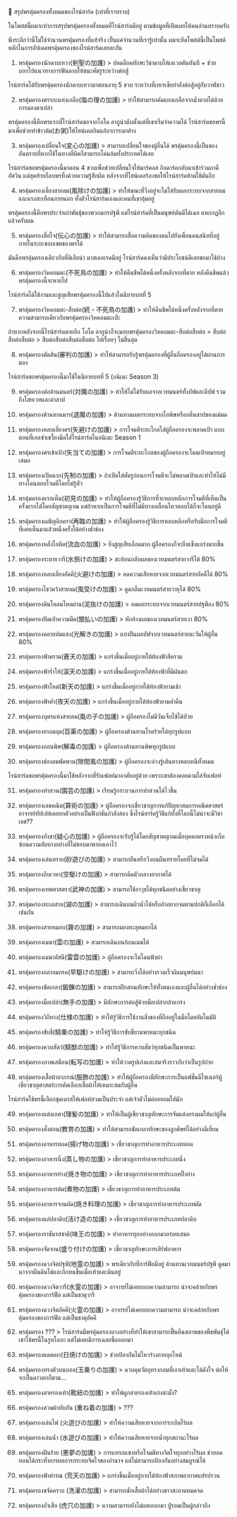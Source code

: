 📌 สรุปพรคุ้มครองทั้งหมดของไรน์ฮาร์ด (เท่าที่เราทราบ)

ในโพสต์นี้ผมจะทำการสรุปพรคุ้มครองทั้งหมดที่ไรน์ฮาร์ดมีอยู่ ตามข้อมูลที่เปิดเผยให้คนอ่านทราบครับ

พึงระลึกว่านี่ไม่ใช่จำนวนพรคุ้มครองที่แท้จริง เป็นแค่จำนวนที่เรารู้เท่านั้น ผมจะยึดโพสต์นี้เป็นโพสต์หลักในการอัปเดตพรคุ้มครองของไรน์ฮาร์ดเลยละกัน

1. พรคุ้มครองนักดาบเทวา(剣聖の加護) > ปลดล็อคทักษะวิชาดาบให้เลเวลตันทันที + ช่วยบอกใบ้แนวทางการฟันดาบให้ชนะศัตรูระหว่างต่อสู้

ไรน์ฮาร์ดได้รับพรคุ้มครองนักดาบเทวามาตอนอายุ 5 ขวบ ระหว่างที่เทเรเซียกำลังต่อสู้อยู่กับวาฬขาว

2. พรคุ้มครองตรรกะแห่งเกลือ(塩の理の加護) > ทำให้สามารถคัดแยกเกลือจากน้ำตาลได้ด้วยการมองตาเปล่า

พรคุ้มครองนี้คือพรแรกที่ไรน์ฮาร์ดขอจากโอโด ลากูน่านับตั้งแต่ที่เขาเริ่มจำความได้ ไรน์ฮาร์ดขอพรนี้มาเพื่อช่วยทำข้าวต้ม(お粥)ให้ไฮน์เคลกินแก้อาการเมาค้าง

3. พรคุ้มครองเปลี่ยนใจ(変心の加護) > สามารถเปลี่ยนใจของผู้อื่นได้ พรคุ้มครองนี้เป็นของอันตรายที่หากใช้ในทางที่ผิดก็สามารถโค่นล้มทั้งประเทศได้เลย

ไรน์ฮาร์ดขอพรคุ้มครองนี้มาตอน 4 ขวบเพื่อช่วยเปลี่ยนใจให้มาร์คอส กิลดาร์คกลับมาเข้าร่วมภาคีอัศวิน แต่สุดท้ายก็ลบพรทิ้งด้วยความรู้สึกผิด หลังจากที่ไฮน์เคลร้องขอให้ไรน์ฮาร์ดห้ามใช้มันอีก

4. พรคุ้มครองเลี่ยงสายลม(風除けの加護) > ทำให้ขณะที่วิ่งอยู่จะไม่ได้รับผลกระทบจากสายลมและแรงสะเทือนภายนอก ทั้งตัวไรน์ฮาร์ดเองและคนที่เขาอุ้มอยู่

พรคุ้มครองนี้คือพรประจำเผ่าพันธุ์ของพวกมกรปฐพี แต่ไรน์ฮาร์ดที่เป็นมนุษย์ดันมีได้เฉย แหกกฎอีกแล้วครับผม

5. พรคุ้มครองสื่อใจ(伝心の加護) > ทำให้สามารถสื่อความคิดของตนไปยังเพื่อนคนสนิทที่อยู่ภายในระยะขอบเขตของพรได้

มันคือพรคุ้มครองเดียวกับที่ลิเลียน่า มาสเคอเรดมีอยู่ ไรน์ฮาร์ดคงเห็นว่ามีประโยชน์ดีเลยขอมาใช้บ้าง

6. พรคุ้มครองวิหคอมตะ(不死鳥の加護) > ทำให้คืนชีพได้หนึ่งครั้งหลังจากที่ตาย หลังคืนชีพแล้วพรคุ้มครองนี้จะหายไป

ไรน์ฮาร์ดได้ใช้งานและสูญเสียพรคุ้มครองนี้ไปแล้วในนิยายบทที่ 5

7. พรคุ้มครองวิหคอมตะ-สืบต่อ(続・不死鳥の加護) > ทำให้คืนชีพได้หนึ่งครั้งหลังจากที่ตาย ความสามารถเดียวกับพรคุ้มครองวิหคอมตะเป๊ะ

ถ้าหากหลังจากนี้ไรน์ฮาร์ดตายอีก โอโด ลากูน่าก็จะมอบพรคุ้มครองวิหคอมตะ-สืบต่อสืบต่อ > สืบต่อสืบต่อสืบต่อ > สืบต่อสืบต่อสืบต่อสืบต่อ ไปเรื่อยๆ ไม่สิ้นสุด

8. พรคุ้มครองตัดสิน(審判の加護) > ทำให้สามารถรับรู้พรคุ้มครองที่ผู้อื่นถือครองอยู่ได้ผ่านการมอง

ไรน์ฮาร์ดขอพรคุ้มครองนี้มาใช้ในนิยายบทที่ 5 (อนิเมะ Season 3)

9. พรคุ้มครองต่อต้านมนตร์(対魔の加護) > ทำให้ไม่ได้รับผลจากเวทมนตร์ทั้งบัฟและดีบัฟ รวมถึงไสยเวทและคำสาป

10. พรคุ้มครองต้านทานมาร(退魔の加護) > ต้านทานผลกระทบจากไอพิษหรือกลิ่นสาปของแม่มด

11. พรคุ้มครองหลบเลี่ยงศร(矢避けの加護) > การโจมตีระยะไกลใส่ผู้ถือครองจะพลาดเป้า แบบตอนที่เอลซ่าเขวี้ยงมีดใส่ไรน์ฮาร์ดในอนิเมะ Season 1

12. พรคุ้มครองศรเข้าเป้า(矢当ての加護) > การโจมตีระยะไกลของผู้ถือครองจะโดนเป้าหมายอยู่เสมอ

13. พรคุ้มครองเปิดฉาก(先制の加護) > ถ้าเปิดใส่ศัตรูก่อนการโจมตีจะไม่พลาดเป้าและทำให้ไม่มีทางโดนลอบโจมตีโดยไม่รู้ตัว

14. พรคุ้มครองแรกเห็น(初見の加護) > ทำให้ผู้ถือครองรู้วิธีการที่จะหลบหลีกการโจมตีที่เห็นเป็นครั้งแรกได้โดยสัญชาตญาณ แต่ถ้าหากเป็นการโจมตีที่ไม่มีทางเคลื่อนไหวหลบได้ก็จะโดนอยู่ดี

15. พรคุ้มครองเผชิญอีกครา(再臨の加護) > ทำให้ผู้ถือครองรู้วิธีการหลบหลีกหรือรับมือการโจมตีที่เคยเห็นมาแล้วหนึ่งครั้งได้อย่างช่ำช่อง

16. พรคุ้มครองหลั่งโลหิต(流血の加護) > ยิ่งสูญเสียเลือดมาก ผู้ถือครองก็จะยิ่งแข็งแกร่งมากขึ้น

17. พรคุ้มครองระบายวารี(水捌けの加護) > สะท้อนกลับผลของเวทมนตร์สายวารีได้ 80%

18. พรคุ้มครองหลบเลี่ยงอัคคี(火避けの加護) > ลดความเสียหายจากเวทมนตร์สายอัคคีได้ 80%

19. พรคุ้มครองไขว่คว้าสายลม(風受けの加護) > ดูดกลืนเวทมนตร์สายวายุได้ 80%

20. พรคุ้มครองดินโคลนไหลผ่าน(泥抜けの加護) > ลดผลกระทบจากเวทมนตร์สายปฐพีลง 80%

21. พรคุ้มครองปัดเป่าความมืด(闇払いの加護) > หักล้างผลของเวทมนตร์สายเงา 80%

22. พรคุ้มครองคลายปมแสง(光解きの加護) > แบ่งปันผลบัฟจากเวทมนตร์สายตะวันให้ผู้อื่น 80%

23. พรคุ้มครองฟ้าคราม(蒼天の加護) > แกร่งขึ้นเมื่ออยู่ภายใต้ท้องฟ้าสีคราม

24. พรคุ้มครองฟ้าร่ำไห้(涙天の加護) > แกร่งขึ้นเมื่ออยู่ภายใต้ท้องฟ้าที่มีฝนตก

25. พรคุ้มครองฟ้าใหม่(新天の加護) > แกร่งขึ้นเมื่ออยู่ภายใต้ท้องฟ้ายามเช้า

26. พรคุ้มครองฟ้าค่ำ(夜天の加護) > แกร่งขึ้นเมื่ออยู่ภายใต้ท้องฟ้ายามค่ำคืน

27. พรคุ้มครองบุตรแห่งสายลม(風の子の加護) > ผู้ถือครองไม่มีวันเจ็บไข้ได้ป่วย

28. พรคุ้มครองยาอมฤต(百薬の加護) > ผู้ถือครองต้านทานโรคร้ายได้ทุกรูปแบบ

29. พรคุ้มครองถอนพิษ(解毒の加護) > ผู้ถือครองต้านทานพิษทุกรูปแบบ

30. พรคุ้มครองช่องลมพัดพาน(隙間風の加護) > ผู้ถือครองจะล่วงรู้เส้นทางหลบหนีทั้งหมด

ไรน์ฮาร์ดขอพรคุ้มครองนี้มาใช้หลังจากที่รับเฟลท์มาอาศัยอยู่ด้วย เพราะเขาต้องคอยตามไล่จับเฟลท์

31. พรคุ้มครองทำสวน(園芸の加護) > เรียนรู้กระบวนการทำสวนได้ไวขึ้น

32. พรคุ้มครองเลขคณิต(算術の加護) > ผู้ถือครองจะเชี่ยวชาญการแก้ปัญหาสมการคณิตศาสตร์ อาจารย์ทัปเปย์เคยยกตัวอย่างเป็นฟังก์ชันกำลังสอง ซึ่งไรน์ฮาร์ดรู้วิธีแก้ทั้งที่โลกนี้ไม่น่าจะมีวิชาเลข??

33. พรคุ้มครองกังขา(疑心の加護) > ผู้ถือครองจะรับรู้ได้โดยสัญชาตญาณเมื่อบุคคลตรงหน้าเก็บซ่อนความลับบางอย่างที่ไม่ชอบมาพากลเอาไว้

34. พรคุ้มครองเล่นทราย(砂遊びの加護) > สามารถยืนหรือวิ่งบนผืนทรายโดยที่ไม่จมได้

35. พรคุ้มครองถีบเวหา(空駆けの加護) > สามารถดีดตัวกลางอากาศได้

36. พรคุ้มครองเทพศาสตรา(武神の加護) > สามารถใช้อาวุธได้ทุกชนิดอย่างเชี่ยวชาญ

37. พรคุ้มครองทะเลสาบ(湖の加護) > สามารถเดินบนผิวน้ำได้หรือถ้าอยากจมตามปกติก็เลือกได้เช่นกัน

38. พรคุ้มครองสายหมอก(霧の加護) > สามารถมองทะลุหมอกได้

39. พรคุ้มครองเมฆา(雲の加護) > สามารถเดินบนก้อนเมฆได้

40. พรคุ้มครองเมฆาอัสนี(雷雲の加護) > ผู้ถือครองจะไม่โดนฟ้าผ่า

41. พรคุ้มครองถลาลมกรด(早駆けの加護) > สามารถวิ่งได้อย่างรวดเร็วผิดมนุษย์มนา

42. พรคุ้มครองขัดเกลา(鍛錬の加護) > สามารถฝึกสอนทักษะให้ทั้งตนเองและผู้อื่นได้อย่างช่ำช่อง

43. พรคุ้มครองมือเปล่า(無手の加護) > มีทักษะการต่อสู้ด้วยมือเปล่ากล้าแกร่ง

44. พรคุ้มครองวิถีทาง(仕様の加護) > ทำให้รู้วิธีการใช้งานสิ่งของที่ถืออยู่ในมือโดยอัตโนมัติ

45. พรคุ้มครองขับขี่(騎乗の加護) > ทำให้รู้วิธีการขับขี่ยานพาหนะทุกชนิด

46. พรคุ้มครองควบสัตว์(騎獣の加護) > ทำให้รู้วิธีการควบสัตว์ทุกชนิดเป็นพาหนะ

47. พรคุ้มครองภาพเสมือน(転写の加護) > ทำให้วาดรูปเก่งและสมจริงราวกับว่าเป็นรูปถ่าย

48. พรคุ้มครองเสื้อผ้าอาภรณ์(服飾の加護) > ทำให้ผู้ถือครองมีทักษะการเป็นแฟชั่นดีไซเนอร์ผู้เชี่ยวชาญศาสตร์การคัดเลือกเสื้อผ้าให้เหมาะสมกับผู้อื่น

ไรน์ฮาร์ดใช้พรนี้เลือกชุดเดรสให้เฟลท์สวมเป็นประจำ แต่เจ้าตัวไม่ค่อยยอมใส่นัก

49. พรคุ้มครองแต่งเกศา(理髪の加護) > ทำให้เป็นผู้เชี่ยวชาญทักษะการจัดแต่งทรงผมให้แก่ผู้อื่น

50. พรคุ้มครองสั่งสอน(教育の加護) > ทำให้สามารถขัดเกลาทักษะของลูกศิษย์ได้อย่างดีเยี่ยม

51. พรคุ้มครองอาหารทอด(揚げ物の加護) > เชี่ยวชาญการทำอาหารประเภททอด

52. พรคุ้มครองอาหารนึ่ง(蒸し物の加護) > เชี่ยวชาญการทำอาหารประเภทนึ่ง

53. พรคุ้มครองอาหารย่าง(焼き物の加護) > เชี่ยวชาญการทำอาหารประเภทปิ้งย่าง

54. พรคุ้มครองอาหารต้ม(煮物の加護) > เชี่ยวชาญการทำอาหารประเภทต้ม

55. พรคุ้มครองอาหารจานผัด(焼き料理の加護) > เชี่ยวชาญการทำอาหารประเภทผัด

56. พรคุ้มครองแล่ปลาดิบ(活け造の加護) > เชี่ยวชาญการทำอาหารประเภทปลาดิบ

57. พรคุ้มครองราชันรสชาติ(味王の加護) > ทำอาหารทุกอย่างออกมาอร่อยเสมอ

58. พรคุ้มครองจัดจาน(盛り付けの加護) > เชี่ยวชาญทักษะการเสิร์ฟอาหาร

59. พรคุ้มครองดวงจิตปฐพี(地霊の加護) > พรเดียวกับที่การ์ฟีลมีอยู่ ต้านทานเวทมนตร์ปฐพี ดูดมานาจากผืนดินได้และถึกทนขึ้นเมื่อเท้าแตะดินอยู่

60. พรคุ้มครองดวงจิตวารี(水霊の加護) > อาจารย์ไม่เคยบอกความสามารถ น่าจะคล้ายกับพรคุ้มครองของการ์ฟีล แต่เป็นธาตุวารี

61. พรคุ้มครองดวงจิตอัคคี(火霊の加護) > อาจารย์ไม่เคยบอกความสามารถ น่าจะคล้ายกับพรคุ้มครองของการ์ฟีล แต่เป็นธาตุอัคคี

62. พรคุ้มครอง ??? > ไรน์ฮาร์ดมีพรคุ้มครองบางอย่างที่ทำให้เขาสามารถฟื้นคืนสภาพของพืชพันธุ์ได้ เขาใช้พรนี้ในรูทโลภะ แต่ไม่เคยมีการเฉลยชื่อออกมา

63. พรคุ้มครองแดดเผา(日焼けの加護) > ช่วยป้องกันไม่ไหวร่างกายลุกไหม้

64. พรคุ้มครองทรงตัวบนบอล(玉乗りの加護) > ควบคุมวัตถุทรงกลมที่เอาเท้าแตะได้ดังใจ ต่อให้จะเป็นดาวตกก็ตาม...

65. พรคุ้มครองสายรองเท้า(靴紐の加護) > ทำให้ผูกสายรองเท้าเก่งล่ะมั้ง?

66. พรคุ้มครองสวมผ้าทับกัน (重ね着の加護) > ???

67. พรคุ้มครองเล่นไฟ (火遊びの加護) > ทำให้ความเสียหายจากการระเบิดไร้ผล

68. พรคุ้มครองเล่นน้ำ (水遊びの加護) > ทำให้ความเสียหายจากน้ำทุกสถานะไร้ผล

69. พรคุ้มครองฝันร้าย (悪夢の加護) > การแทรกแซงหรือโจมตีทางจิตใจทุกอย่างไร้ผล ช่วยลดทอนได้กระทั่งการผลการกระทบจิตใจของอำนาจ แต่ไม่สามารถป้องกันอย่างสมบูรณ์ได้

70. พรคุ้มครองฟ้าคำรณ (荒天の加護) > แกร่งขึ้นเมื่ออยู่ภายใต้ท้องฟ้าสภาพอากาศแปรปรวน

71. พรคุ้มครองขจัดคราบ (洗濯の加護) > สามารถซักเสื้อผ้าได้อย่างขาวสะอาดหมดจด

72. พรคุ้มครองถ้ำเสือ (虎穴の加護) > ความสามารถยังไม่เผยออกมา ปู่รอมเป็นผู้กล่าวถึง